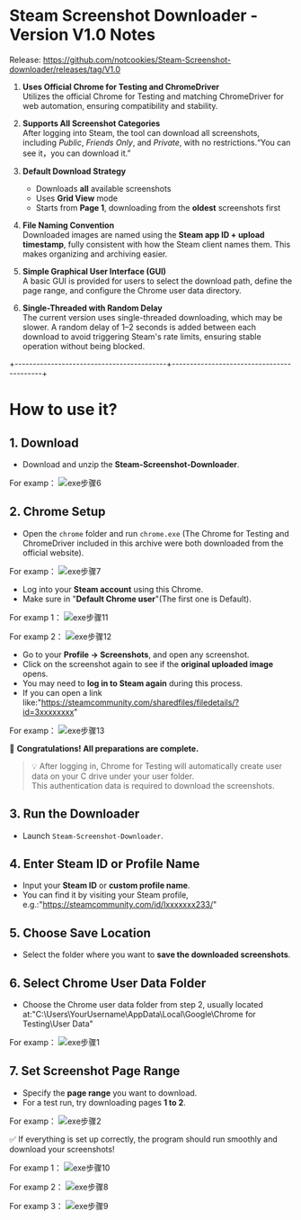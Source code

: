 # Steam Screenshot Downloader - Version V1.0 Notes
Release: https://github.com/notcookies/Steam-Screenshot-downloader/releases/tag/V1.0

1. **Uses Official Chrome for Testing and ChromeDriver**  
   Utilizes the official Chrome for Testing and matching ChromeDriver for web automation, ensuring compatibility and stability.

2. **Supports All Screenshot Categories**  
   After logging into Steam, the tool can download all screenshots, including *Public*, *Friends Only*, and *Private*, with no restrictions.“You can see it，you can download it.”

3. **Default Download Strategy**  
   - Downloads **all** available screenshots  
   - Uses **Grid View** mode  
   - Starts from **Page 1**, downloading from the **oldest** screenshots first  

4. **File Naming Convention**  
   Downloaded images are named using the **Steam app ID + upload timestamp**, fully consistent with how the Steam client names them. This makes organizing and archiving easier.

5. **Simple Graphical User Interface (GUI)**  
   A basic GUI is provided for users to select the download path, define the page range, and configure the Chrome user data directory.

6. **Single-Threaded with Random Delay**  
   The current version uses single-threaded downloading, which may be slower. A random delay of 1–2 seconds is added between each download to avoid triggering Steam's rate limits, ensuring stable operation without being blocked.

+------------------------------------------+------------------------------------------+


# How to use it?

## 1. Download

- Download and unzip the **Steam-Screenshot-Downloader**.

For examp：
![exe步骤6](https://github.com/user-attachments/assets/8736847d-1235-4563-8057-addd09a57cd8)


## 2. Chrome Setup

- Open the `chrome` folder and run `chrome.exe` (The Chrome for Testing and ChromeDriver included in this archive were both downloaded from the official website).

For examp：
![exe步骤7](https://github.com/user-attachments/assets/8c20cd48-3123-4a71-8e89-c01b8075a9a4)


- Log into your **Steam account** using this Chrome.
- Make sure in "**Default Chrome user**"(The first one is Default).

For examp 1：
![exe步骤11](https://github.com/user-attachments/assets/90efc52e-8ede-4b44-b56b-427609ac3def)

For examp 2：
![exe步骤12](https://github.com/user-attachments/assets/13398610-da5b-4ced-a4a1-91113f91383e)


- Go to your **Profile → Screenshots**, and open any screenshot.
- Click on the screenshot again to see if the **original uploaded image** opens.
- You may need to **log in to Steam again** during this process.
- If you can open a link like:"https://steamcommunity.com/sharedfiles/filedetails/?id=3xxxxxxxx"

For examp：
![exe步骤13](https://github.com/user-attachments/assets/b5402964-6d55-48ce-bed6-6cd778976192)


🎉 **Congratulations! All preparations are complete.**

> 💡 After logging in, Chrome for Testing will automatically create user data on your C drive under your user folder.  
> This authentication data is required to download the screenshots.

## 3. Run the Downloader

- Launch `Steam-Screenshot-Downloader`.

## 4. Enter Steam ID or Profile Name

- Input your **Steam ID** or **custom profile name**.
- You can find it by visiting your Steam profile, e.g.:"https://steamcommunity.com/id/lxxxxxxx233/"

## 5. Choose Save Location

- Select the folder where you want to **save the downloaded screenshots**.

## 6. Select Chrome User Data Folder

- Choose the Chrome user data folder from step 2, usually located at:"C:\Users\YourUsername\AppData\Local\Google\Chrome for Testing\User Data"

For examp：
![exe步骤1](https://github.com/user-attachments/assets/0e4c5c5f-10c3-4e6d-bf41-ef107bf3052f)



## 7. Set Screenshot Page Range

- Specify the **page range** you want to download.
- For a test run, try downloading pages **1 to 2**.

For examp：
![exe步骤2](https://github.com/user-attachments/assets/4a8e51d8-75e6-4a3a-90d0-7ee8e159e79d)



✅ If everything is set up correctly, the program should run smoothly and download your screenshots!

For examp 1：
![exe步骤10](https://github.com/user-attachments/assets/d5d29944-7d71-4a2a-b0c0-6380c518ba88)

For examp 2：
![exe步骤8](https://github.com/user-attachments/assets/d33b72f8-b3ad-4779-aed9-a9cdefa4c0d3)

For examp 3：
![exe步骤9](https://github.com/user-attachments/assets/f3f37005-92e9-403a-bc5c-8c4119299e63)







